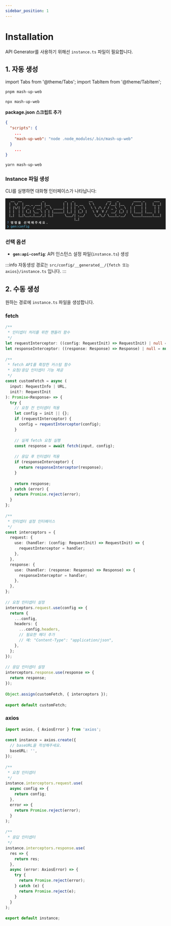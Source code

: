 ```yaml
---
sidebar_position: 1
---
```


# Installation

API Generator를 사용하기 위해선 `instance.ts` 파일이 필요합니다.

## 1. 자동 생성

import Tabs from '@theme/Tabs';
import TabItem from '@theme/TabItem';

<Tabs groupId="package-managers">
  <TabItem value="pnpm2" label="pnpm" default>

```bash
pnpm mash-up-web
```

  </TabItem>
  <TabItem value="npm2" label="npm">

```bash
npx mash-up-web
```

  </TabItem>
  <TabItem value="yarn2" label="yarn">

**package.json 스크립트 추가**

```json
{
  "scripts": {
    ...
    "mash-up-web": "node .node_modules/.bin/mash-up-web"
  }
    ...
}

```

```bash
yarn mash-up-web
```

  </TabItem>
</Tabs>

### Instance 파일 생성

CLI를 실행하면 대화형 인터페이스가 나타납니다:

![Gen Config](./img/mash-up-web-cli-gen-config.png)

### 선택 옵션

- **`gen:api-config`**: API 인스턴스 설정 파일(`instance.ts`) 생성

:::info
자동생성 경로는 `src/config/__generated__/{fetch 또는 axios}/instance.ts` 입니다.
:::

## 2. 수동 생성

원하는 경로에 `instance.ts` 파일을 생성합니다.

### fetch

```ts title="instance.ts"
/**
 * 인터셉터 처리를 위한 핸들러 함수
 */
let requestInterceptor: ((config: RequestInit) => RequestInit) | null = null;
let responseInterceptor: ((response: Response) => Response) | null = null;

/**
 * fetch API를 확장한 커스텀 함수
 * 요청/응답 인터셉터 기능 제공
 */
const customFetch = async (
  input: RequestInfo | URL,
  init?: RequestInit
): Promise<Response> => {
  try {
    // 요청 전 인터셉터 적용
    let config = init || {};
    if (requestInterceptor) {
      config = requestInterceptor(config);
    }

    // 실제 fetch 요청 실행
    const response = await fetch(input, config);

    // 응답 후 인터셉터 적용
    if (responseInterceptor) {
      return responseInterceptor(response);
    }

    return response;
  } catch (error) {
    return Promise.reject(error);
  }
};

/**
 * 인터셉터 설정 인터페이스
 */
const interceptors = {
  request: {
    use: (handler: (config: RequestInit) => RequestInit) => {
      requestInterceptor = handler;
    },
  },
  response: {
    use: (handler: (response: Response) => Response) => {
      responseInterceptor = handler;
    },
  },
};

// 요청 인터셉터 설정
interceptors.request.use(config => {
  return {
    ...config,
    headers: {
      ...config.headers,
      // 필요한 헤더 추가
      // 예: "Content-Type": "application/json",
    },
  };
});

// 응답 인터셉터 설정
interceptors.response.use(response => {
  return response;
});

Object.assign(customFetch, { interceptors });

export default customFetch;
```

### axios

```ts title="instance.ts"
import axios, { AxiosError } from 'axios';

const instance = axios.create({
  // baseURL을 작성해주세요.
  baseURL: '',
});

/**
 * 요청 인터셉터
 */
instance.interceptors.request.use(
  async config => {
    return config;
  },
  error => {
    return Promise.reject(error);
  }
);

/**
 * 응답 인터셉터
 */
instance.interceptors.response.use(
  res => {
    return res;
  },
  async (error: AxiosError) => {
    try {
      return Promise.reject(error);
    } catch (e) {
      return Promise.reject(e);
    }
  }
);

export default instance;
```
